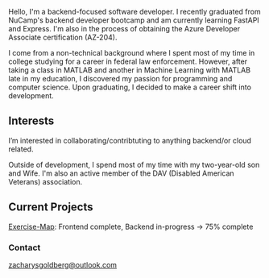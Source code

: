 Hello, I'm a backend-focused software developer. I recently graduated from NuCamp's backend developer bootcamp and am currently learning FastAPI and Express. I'm also in the process of obtaining the Azure Developer Associate certification (AZ-204).

I come from a non-technical background where I spent most of my time in college studying for a career in federal law enforcement. However, after taking a class in MATLAB and another in Machine Learning with MATLAB late in my education, I discovered my passion for programming  and computer science. Upon graduating, I decided to make a career shift into development.

## Interests
I’m interested in collaborating/contribtuting to anything backend/or cloud related.

Outside of development, I spend most of my time with my two-year-old son and Wife.
I'm also an active member of the DAV (Disabled American Veterans) association.

## Current Projects

[Exercise-Map](https://github.com/zacharysgoldberg/Exercise-Map): Frontend complete, Backend in-progress -> 75% complete

### Contact
zacharysgoldberg@outlook.com

<!---
zacharysgoldberg/zacharysgoldberg is a ✨ special ✨ repository because its `README.md` (this file) appears on your GitHub profile.
You can click the Preview link to take a look at your changes.
--->
